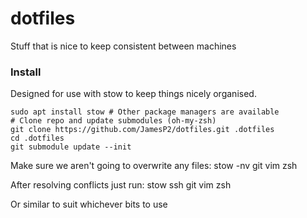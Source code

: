 # dotfiles
Stuff that is nice to keep consistent between machines

### Install
Designed for use with stow to keep things nicely organised.

    sudo apt install stow # Other package managers are available
    # Clone repo and update submodules (oh-my-zsh)
    git clone https://github.com/JamesP2/dotfiles.git .dotfiles
    cd .dotfiles
    git submodule update --init

Make sure we aren't going to overwrite any files:
    stow -nv git vim zsh

After resolving conflicts just run:
    stow ssh git vim zsh

Or similar to suit whichever bits to use

